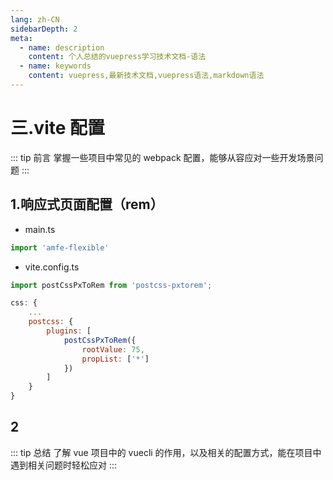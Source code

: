 ```yaml
---
lang: zh-CN
sidebarDepth: 2
meta:
  - name: description
    content: 个人总结的vuepress学习技术文档-语法
  - name: keywords
    content: vuepress,最新技术文档,vuepress语法,markdown语法
---
```


# 三.vite 配置

::: tip 前言
掌握一些项目中常见的 webpack 配置，能够从容应对一些开发场景问题
:::

## 1.响应式页面配置（rem）

- main.ts

```js
import 'amfe-flexible'
```

- vite.config.ts

```js
import postCssPxToRem from 'postcss-pxtorem';

css: {
    ...
    postcss: {
        plugins: [
            postCssPxToRem({
                rootValue: 75,
                propList: ['*']
            })
        ]
    }
}
```

## 2

::: tip 总结
了解 vue 项目中的 vuecli 的作用，以及相关的配置方式，能在项目中遇到相关问题时轻松应对
:::
